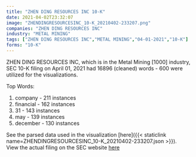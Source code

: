 ```yaml
---
title: "ZHEN DING RESOURCES INC 10-K"
date: 2021-04-02T23:32:07
image: "ZHENDINGRESOURCESINC_10-K_20210402-233207.png"
companies: "ZHEN DING RESOURCES INC"
industry: "METAL MINING"
tags: ["ZHEN DING RESOURCES INC","METAL MINING","04-01-2021","10-K"]
forms: "10-K"
---
```

ZHEN DING RESOURCES INC, which is in the Metal Mining [1000] industry, SEC 10-K filing on April 01, 2021 had 16896 (cleaned) words - 600 were utilized for the visualizations.

Top Words:
1. company - 211 instances
2. financial - 162 instances
3. 31 - 143 instances
4. may - 139 instances
5. december - 130 instances


See the parsed data used in the visualization [here]({{< staticlink name=ZHENDINGRESOURCESINC_10-K_20210402-233207.json >}}).  
View the actual filing on the SEC website [here](https://www.sec.gov/Archives/edgar/data/1594204/0001214659-21-003855.txt)